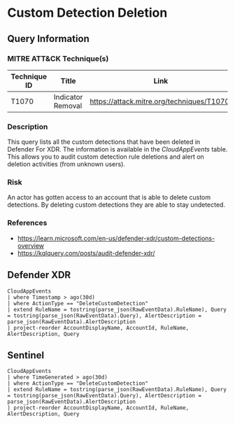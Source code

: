 # Custom Detection Deletion

## Query Information

### MITRE ATT&CK Technique(s)

| Technique ID | Title    | Link    |
| ---  | --- | --- |
| T1070 | Indicator Removal | https://attack.mitre.org/techniques/T1070/ |

### Description
This query lists all the custom detections that have been deleted in Defender For XDR. The information is available in the *CloudAppEvents* table. This allows you to audit custom detection rule deletions and alert on deletion activities (from unknown users).

### Risk
An actor has gotten access to an account that is able to delete custom detections. By deleting custom detections they are able to stay undetected.

### References
- https://learn.microsoft.com/en-us/defender-xdr/custom-detections-overview
- https://kqlquery.com/posts/audit-defender-xdr/

## Defender XDR
```KQL
CloudAppEvents
| where Timestamp > ago(30d)
| where ActionType == "DeleteCustomDetection"
| extend RuleName = tostring(parse_json(RawEventData).RuleName), Query = tostring(parse_json(RawEventData).Query), AlertDescription = parse_json(RawEventData).AlertDescription
| project-reorder AccountDisplayName, AccountId, RuleName, AlertDescription, Query
```

## Sentinel
```KQL
CloudAppEvents
| where TimeGenerated > ago(30d)
| where ActionType == "DeleteCustomDetection"
| extend RuleName = tostring(parse_json(RawEventData).RuleName), Query = tostring(parse_json(RawEventData).Query), AlertDescription = parse_json(RawEventData).AlertDescription
| project-reorder AccountDisplayName, AccountId, RuleName, AlertDescription, Query
```
